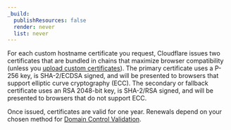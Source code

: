 ```yaml
---
_build:
  publishResources: false
  render: never
  list: never
---
```


For each custom hostname certificate you request, Cloudflare issues two certificates that are bundled in chains that maximize browser compatibility (unless you [upload custom certificates](/cloudflare-for-saas/ssl/custom-certificates/uploading-certificates/)). The primary certificate uses a P-256 key, is SHA-2/ECDSA signed, and will be presented to browsers that support elliptic curve cryptography (ECC). The secondary or fallback certificate uses an RSA 2048-bit key, is SHA-2/RSA signed, and will be presented to browsers that do not support ECC.

Once issued, certificates are valid for one year. Renewals depend on your chosen method for [Domain Control Validation](/cloudflare-for-saas/ssl/common-tasks/issue-and-validate/).
